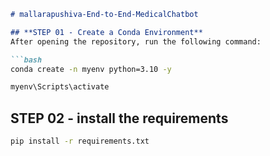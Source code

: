 
```md
# mallarapushiva-End-to-End-MedicalChatbot

## **STEP 01 - Create a Conda Environment**
After opening the repository, run the following command:

```bash
conda create -n myenv python=3.10 -y
```

``` bash
myenv\Scripts\activate
```


## **STEP 02 - install the requirements**

```bash
pip install -r requirements.txt
```



